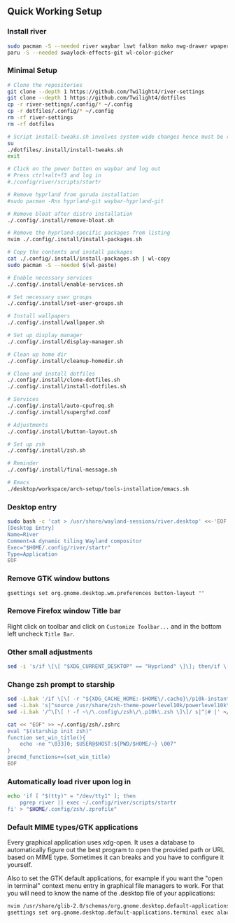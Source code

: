## Quick Working Setup
### Install river
```bash
sudo pacman -S --needed river waybar lswt falkon mako nwg-drawer wpaperd starship xdg-desktop-portal-wlr
paru -S --needed swaylock-effects-git wl-color-picker
```

### Minimal Setup
```bash
# Clone the repositories
git clone --depth 1 https://github.com/Twilight4/river-settings
git clone --depth 1 https://github.com/Twilight4/dotfiles
cp -r river-settings/.config/* ~/.config
cp -r dotfiles/.config/* ~/.config
rm -rf river-settings
rm -rf dotfiles

# Script install-tweaks.sh involves system-wide changes hence must be run as root
su
./dotfiles/.install/install-tweaks.sh
exit

# Click on the power button on waybar and log out
# Press ctrl+alt+f3 and log in
#./config/river/scripts/startr

# Remove hyprland from garuda installation
#sudo pacman -Rns hyprland-git waybar-hyprland-git

# Remove bloat after distro installation
./.config/.install/remove-bloat.sh

# Remove the hyprland-specific packages from listing
nvim ./.config/.install/install-packages.sh

# Copy the contents and install packages
cat ./.config/.install/install-packages.sh | wl-copy
sudo pacman -S --needed $(wl-paste)

# Enable necessary services
./.config/.install/enable-services.sh

# Set necessary user groups
./.config/.install/set-user-groups.sh

# Install wallpapers
./.config/.install/wallpaper.sh

# Set up display manager
./.config/.install/display-manager.sh

# Clean up home dir
./.config/.install/cleanup-homedir.sh

# Clone and install dotfiles
./.config/.install/clone-dotfiles.sh
./.config/.install/install-dotfiles.sh

# Services
./.config/.install/auto-cpufreq.sh
./.config/.install/supergfxd.conf

# Adjustments
./.config/.install/button-layout.sh

# Set up zsh
./.config/.install/zsh.sh

# Reminder
./.config/.install/final-message.sh

# Emacs
./desktop/workspace/arch-setup/tools-installation/emacs.sh
```

### Desktop entry
```bash
sudo bash -c 'cat > /usr/share/wayland-sessions/river.desktop' <<-'EOF'
[Desktop Entry]
Name=River
Comment=A dynamic tiling Wayland compositor
Exec="$HOME/.config/river/startr"
Type=Application
EOF
```

### Remove GTK window buttons 
```bash
gsettings set org.gnome.desktop.wm.preferences button-layout ""
```

### Remove Firefox window Title bar
Right click on toolbar and click on `Customize Toolbar...` and in the bottom left uncheck `Title Bar`.

### Other small adjustments
```bash
sed -i 's/if \[\[ "$XDG_CURRENT_DESKTOP" == "Hyprland" \]\]; then/if \[\[ "$XDG_CURRENT_DESKTOP" == "river" \]\]; then/' ~/.config/rofi/applets/bin/clipboard.sh
```

### Change zsh prompt to starship
```bash
sed -i.bak '/if \[\[ -r "${XDG_CACHE_HOME:-$HOME\/.cache}\/p10k-instant-prompt-${(%):-%n}.zsh" \]\]; then/,/fi/ s/^/# /' ~/.config/zsh/.zshrc
sed -i.bak 's|^source /usr/share/zsh-theme-powerlevel10k/powerlevel10k\.zsh-theme|# &|' ~/.config/zsh/.zshrc
sed -i.bak '/^\[\[ ! -f ~\/\.config\/zsh\/\.p10k\.zsh \]\]/ s|^|# |' ~/.config/zsh/.zshrc

cat << "EOF" >> ~/.config/zsh/.zshrc
eval "$(starship init zsh)"
function set_win_title(){
    echo -ne "\033]0; $USER@$HOST:${PWD/$HOME/~} \007"
}
precmd_functions+=(set_win_title)
EOF
```

### Automatically load river upon log in
```bash
echo 'if [ "$(tty)" = "/dev/tty1" ]; then
    pgrep river || exec ~/.config/river/scripts/startr
fi' > "$HOME/.config/zsh/.zprofile"
```

### Default MIME types/GTK applications
Every graphical application uses xdg-open. It uses a database to automatically figure out the best program to open the provided path or URL based on MIME type. Sometimes it can breaks and you have to configure it yourself.

Also to set the GTK default applications, for example if you want the "open in terminal" context menu entry in graphical file managers to work. For that you will need to know the name of the .desktop file of your applications: 
```bash
nvim /usr/share/glib-2.0/schemas/org.gnome.desktop.default-applications.gschema.xml
gsettings set org.gnome.desktop.default-applications.terminal exec alacritty.desktop
```

